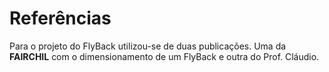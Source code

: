 # Referências

Para o projeto do FlyBack utilizou-se de duas publicações. Uma da **FAIRCHIL** com o dimensionamento de um FlyBack e outra do Prof. Cláudio.
